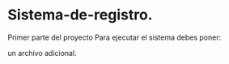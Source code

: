 # Sistema-de-registro.
Primer parte del proyecto
Para ejecutar el sistema debes poner: 

un archivo adicional.

